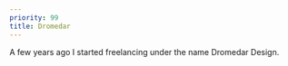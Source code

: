 ```yaml
---
priority: 99
title: Dromedar
---
```


A few years ago I started freelancing under the name Dromedar Design.

